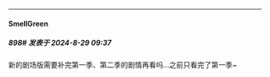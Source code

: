 ﻿
*****

####  SmellGreen  
##### 898#       发表于 2024-8-29 09:37

新的剧场版需要补完第一季、第二季的剧情再看吗...之前只看完了第一季~

